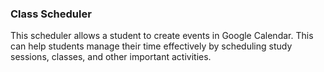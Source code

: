 ### Class Scheduler
This scheduler allows a student to create events in Google Calendar. This can help students manage their time effectively by scheduling study sessions, classes, and other important activities.